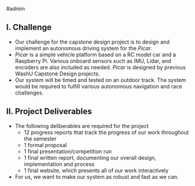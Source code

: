 #admin 

## I. Challenge

- Our challenge for the capstone design project is to design and implement an autonomous driving system for the _Picar_. 
- _Picar_ is a simple vehicle platform based on a RC model car and a Raspberry Pi. Various onboard sensors such as IMU, Lidar, and encoders are also included as needed. _Picar_ is designed by previous WashU Capstone Design projects.
- Our system will be timed and tested on an outdoor track. The system would be required to fulfill various autonomous navigation and race challenges.

## II. Project Deliverables

- The following deliberables are required for the project
	- 12 progress reports that track the progress of our work throughout the semester
	- 1 formal proposal 
	- 1 final presentation/competition run
	- 1 final written report, documenting our overall design, implementation and process
	- 1 final website, which presents all of our work interactively
- For us, we want to make our system as robust and fast as we can.



